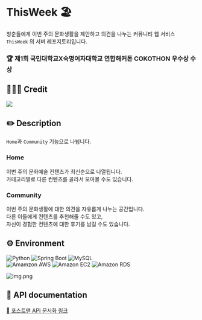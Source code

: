 # ThisWeek 🏖

청춘들에게 이번 주의 문화생활을 제안하고 의견을 나누는 커뮤니티 웹 서비스
```ThisWeek``` 의 서버 레포지토리입니다.

### 🏆 제1회 국민대학교X숙명여자대학교 연합해커톤 COKOTHON 우수상 수상


## 👩🏻‍💻 Credit
<img src="https://img.shields.io/badge/oxksusu-000000?style=for-the-badge&logo=Github&logoColor=white">

## ✏️ Description
```Home```과 ```Community``` 기능으로 나뉩니다.

### Home

이번 주의 문화예술 컨텐츠가 최신순으로 나열됩니다.<br>
카테고리별로 다른 컨텐츠를 골라서 모아볼 수도 있습니다.

### Community

이번 주의 문화생활에 대한 의견을 자유롭게 나누는 공간입니다.<br>
다른 이들에게 컨텐츠를 추천해줄 수도 있고,<br>
자신이 경험한 컨텐츠에 대한 후기를 남길 수도 있습니다.

## ⚙️ Environment

![Python](https://img.shields.io/badge/Python-3776AB?style=for-the-badge&logo=Python&logoColor=white)
![Spring Boot](https://img.shields.io/badge/SpringBoot-6DB33F?style=for-the-badge&logo=springboot&logoColor=white)
![MySQL](https://img.shields.io/badge/MySQL-4479A1?style=for-the-badge&logo=mysql&logoColor=white)<br>
![Amamzon AWS](https://img.shields.io/badge/AmazonAWS-232F3E?style=for-the-badge&logo=amazonaws&logoColor=white)
![Amazon EC2](https://img.shields.io/badge/AmazonEC2-FF9900?style=for-the-badge&logo=amazonec2&logoColor=white)
![Amazon RDS](https://img.shields.io/badge/AmazonRDS-527FFF?style=for-the-badge&logo=amazonrds&logoColor=white)

![img.png](img.png)

## 🚀 API documentation
[🔗 포스트맨 API 문서화 링크](https://documenter.getpostman.com/view/20763232/2s8Z6x4ZUB)
